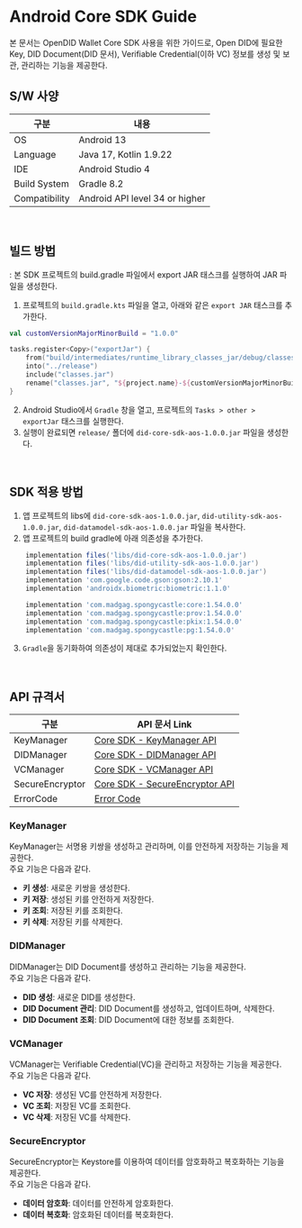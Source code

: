 # Android Core SDK Guide
본 문서는 OpenDID Wallet Core SDK 사용을 위한 가이드로, 
Open DID에 필요한 Key, DID Document(DID 문서), Verifiable Credential(이하 VC) 정보를 생성 및 보관, 관리하는 기능을 제공한다.


## S/W 사양
| 구분 | 내용                |
|------|----------------------------|
| OS  | Android 13|
| Language  | Java 17, Kotlin 1.9.22|
| IDE  | Android Studio 4|
| Build System  | Gradle 8.2 |
| Compatibility | Android API level 34 or higher  |

<br>

## 빌드 방법
: 본 SDK 프로젝트의 build.gradle 파일에서 export JAR 태스크를 실행하여 JAR 파일을 생성한다.
1. 프로젝트의 `build.gradle.kts` 파일을 열고, 아래와 같은 `export JAR` 태스크를 추가한다.
```kotlin
val customVersionMajorMinorBuild = "1.0.0"

tasks.register<Copy>("exportJar") {
    from("build/intermediates/runtime_library_classes_jar/debug/classes.jar")
    into("../release")
    include("classes.jar")
    rename("classes.jar", "${project.name}-${customVersionMajorMinorBuild}.jar")
}
```
2. Android Studio에서 `Gradle` 창을 열고, 프로젝트의 `Tasks > other > exportJar` 태스크를 실행한다.
3. 실행이 완료되면 `release/` 폴더에 `did-core-sdk-aos-1.0.0.jar` 파일을 생성한다.

<br>

## SDK 적용 방법
1. 앱 프로젝트의 libs에 `did-core-sdk-aos-1.0.0.jar`, `did-utility-sdk-aos-1.0.0.jar`, `did-datamodel-sdk-aos-1.0.0.jar` 파일을 복사한다.
2. 앱 프로젝트의 build gradle에 아래 의존성을 추가한다.

```groovy
    implementation files('libs/did-core-sdk-aos-1.0.0.jar')
    implementation files('libs/did-utility-sdk-aos-1.0.0.jar')
    implementation files('libs/did-datamodel-sdk-aos-1.0.0.jar')
    implementation 'com.google.code.gson:gson:2.10.1'
    implementation 'androidx.biometric:biometric:1.1.0'

    implementation 'com.madgag.spongycastle:core:1.54.0.0'
    implementation 'com.madgag.spongycastle:prov:1.54.0.0'
    implementation 'com.madgag.spongycastle:pkix:1.54.0.0'
    implementation 'com.madgag.spongycastle:pg:1.54.0.0'
```
3. `Gradle`을 동기화하여 의존성이 제대로 추가되었는지 확인한다.

<br>

## API 규격서
| 구분 | API 문서 Link |
|------|----------------------------|
| KeyManager  | [Core SDK - KeyManager API](../../../docs/api/did-core-sdk-aos/KeyManager_ko.md) |
| DIDManager  | [Core SDK - DIDManager API](../../../docs/api/did-core-sdk-aos/DIDManager_ko.md) |
| VCManager  | [Core SDK - VCManager API](../../../docs/api/did-core-sdk-aos/VCManager_ko.md)  |
| SecureEncryptor | [Core SDK - SecureEncryptor API](../../../docs/api/did-core-sdk-aos/SecureEncryptor_ko.md)  |
| ErrorCode      | [Error Code](../../../docs/api/did-core-sdk-aos/WalletCoreError.md) |

### KeyManager
KeyManager는 서명용 키쌍을 생성하고 관리하며, 이를 안전하게 저장하는 기능을 제공한다.<br>주요 기능은 다음과 같다.

* <b>키 생성</b>: 새로운 키쌍을 생성한다.
* <b>키 저장</b>: 생성된 키를 안전하게 저장한다.
* <b>키 조회</b>: 저장된 키를 조회한다.
* <b>키 삭제</b>: 저장된 키를 삭제한다.

### DIDManager
DIDManager는 DID Document를 생성하고 관리하는 기능을 제공한다.<br>
주요 기능은 다음과 같다.

* <b>DID 생성</b>: 새로운 DID를 생성한다.
* <b>DID Document 관리</b>: DID Document를 생성하고, 업데이트하며, 삭제한다.
* <b>DID Document 조회</b>: DID Document에 대한 정보를 조회한다.
  
### VCManager
VCManager는 Verifiable Credential(VC)을 관리하고 저장하는 기능을 제공한다.<br>
주요 기능은 다음과 같다.

* <b>VC 저장</b>: 생성된 VC를 안전하게 저장한다.
* <b>VC 조회</b>: 저장된 VC를 조회한다.
* <b>VC 삭제</b>: 저장된 VC를 삭제한다.

### SecureEncryptor
SecureEncryptor는 Keystore를 이용하여 데이터를 암호화하고 복호화하는 기능을 제공한다.<br>주요 기능은 다음과 같다.

* <b>데이터 암호화</b>: 데이터를 안전하게 암호화한다.
* <b>데이터 복호화</b>: 암호화된 데이터를 복호화한다.
